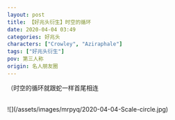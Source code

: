 ```yaml
---
layout: post
title: 【好兆头衍生】时空的循环
date: 2020-04-04 03:49
categories: 好兆头
characters: ["Crowley", "Aziraphale"]
tags: ["好兆头衍生"]
pov: 第三人称
origin: 名人朋友圈
---
```


（时空的循环就跟蛇一样首尾相连

<br>
![](/assets/images/mrpyq/2020-04-04-Scale-circle.jpg)
